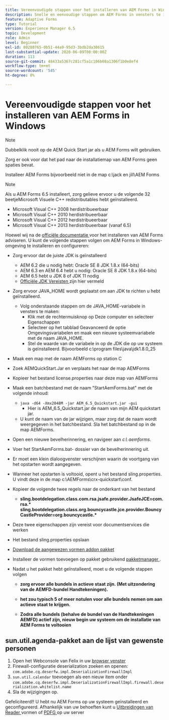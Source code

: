 ```yaml
---
title: Vereenvoudigde stappen voor het installeren van AEM Forms in Windows
description: Snelle en eenvoudige stappen om AEM Forms in vensters te installeren
feature: Adaptive Forms
type: Tutorial
version: Experience Manager 6.5
topic: Development
role: Admin
level: Beginner
exl-id: 80288765-0b51-44a9-95d3-3bdb2da38615
last-substantial-update: 2020-06-09T00:00:00Z
duration: 113
source-git-commit: 48433a5367c281cf5a1c106b08a1306f1b0e8ef4
workflow-type: tm+mt
source-wordcount: '545'
ht-degree: 0%

---
```


# Vereenvoudigde stappen voor het installeren van AEM Forms in Windows

>[!NOTE]
>
>Dubbelklik nooit op de AEM Quick Start jar als u AEM Forms wilt gebruiken.
>
>Zorg er ook voor dat het pad naar de installatiemap van AEM Forms geen spaties bevat.
>
>Installeer AEM Forms bijvoorbeeld niet in de map c:\jack en jill\AEM Forms

>[!NOTE]
>
>Als u AEM Forms 6.5 installeert, zorg gelieve ervoor u de volgende 32 beetjeMicrosoft Visuele C++ redistributables hebt geïnstalleerd.
>
>* Microsoft Visual C++ 2008 herdistribueerbaar
>* Microsoft Visual C++ 2010 herdistribueerbaar
>* Microsoft Visual C++ 2012 herdistribueerbaar
>* Microsoft Visual C++ 2013 herdistribueerbaar (vanaf 6.5)

Hoewel wij na de [ officiële documentatie ](https://helpx.adobe.com/nl/experience-manager/6-3/forms/using/installing-configuring-aem-forms-osgi.html) voor het installeren van AEM Forms adviseren. U kunt de volgende stappen volgen om AEM Forms in Windows-omgeving te installeren en configureren:

* Zorg ervoor dat de juiste JDK is geïnstalleerd
   * AEM 6.2 die u nodig hebt: Oracle SE 8 JDK 1.8.x (64-bits)
   * AEM 6.3 en AEM 6.4 hebt u nodig: Oracle SE 8 JDK 1.8.x (64-bits)
   * AEM 6.5 hebt u JDK 8 of JDK 11 nodig
   * [ Officiële JDK Vereisten ](https://experienceleague.adobe.com/docs/experience-manager-65/deploying/introduction/technical-requirements.html?lang=nl-NL) zijn hier vermeld
* Zorg ervoor JAVA_HOME wordt geplaatst om aan JDK te richten u hebt geïnstalleerd.
   * Volg onderstaande stappen om de JAVA_HOME-variabele in vensters te maken:
      * Klik met de rechtermuisknop op Deze computer en selecteer Eigenschappen
      * Selecteer op het tabblad Geavanceerd de optie Omgevingsvariabelen en maak een nieuwe systeemvariabele met de naam JAVA_HOME.
      * Stel de waarde van de variabele in op de JDK die op uw systeem is geïnstalleerd. Bijvoorbeeld c:\program files\java\jdk1.8.0_25

* Maak een map met de naam AEMForms op station C
* Zoek AEMQuickStart.Jar en verplaats het naar de map AEMForms
* Kopieer het bestand license.properties naar deze map van AEMForms
* Maak een batchbestand met de naam &quot;StartAemForms.bat&quot; met de volgende inhoud:
   * `java -d64 -Xmx2048M -jar AEM_6.5_Quickstart.jar -gui`
      * Hier is AEM_6.5_Quickstart.jar de naam van mijn AEM quickstart jar.
   * U kunt de naam van de jar wijzigen, maar zorg dat de naam wordt weergegeven in het batchbestand. Sla het batchbestand op in de map AEMForms.

* Open een nieuwe bevelherinnering, en navigeer aan _c:\ aemforms_.

* Voer het StartAemForms.bat- dossier van de bevelherinnering uit.

* Er moet een klein dialoogvenster verschijnen waarin de voortgang van het opstarten wordt aangegeven.

* Wanneer het opstarten is voltooid, opent u het bestand sling.properties. U vindt deze in de map c:\AEMForms\crx-quickstart\conf.

* Kopieer de volgende twee regels naar de onderkant van het bestand
   * **sling.bootdelegation.class.com.rsa.jsafe.provider.JsafeJCE=com.rsa.&#42;** **sling.bootdelegation.class.org.bouncycastle.jce.provider.BouncyCastleProvider=org.bouncycastle.&#42;**
* Deze twee eigenschappen zijn vereist voor documentservices die werken
* Het bestand sling.properties opslaan
* [ Download de aangewezen vormen addon pakket ](https://experienceleague.adobe.com/docs/experience-manager-release-information/aem-release-updates/forms-updates/aem-forms-releases.html?lang=nl-NL)
* Installeer de vormen toevoegen op pakket gebruikend [ pakketmanager ](http://localhost:4502/crx/packmgr/index.jsp).
* Nadat u het pakket hebt geïnstalleerd, moet u de volgende stappen volgen

   * **zorg ervoor alle bundels in actieve staat zijn. (Met uitzondering van de AEMFD-bundel Handtekeningen).**
   * **het zou typisch 5 of meer notulen voor alle bundels nemen om aan actieve staat te krijgen.**

   * **Zodra alle bundels (behalve de bundel van de Handtekeningen AEMFD) actief zijn, nieuw begin uw systeem om de installatie van AEM Forms te voltooien**

## sun.util.agenda-pakket aan de lijst van gewenste personen

1. Open het Webconsole van Felix in uw [ browser venster ](http://localhost:4502/system/console/configMgr)
1. Firewall-configuratie deserialization zoeken en openen: `com.adobe.cq.deserfw.impl.DeserializationFirewallImpl`
1. `sun.util.calendar` toevoegen als een nieuw item onder `com.adobe.cq.deserfw.impl.DeserializationFirewallImpl.firewall.deserialization.whitelist.name`
1. Sla de wijzigingen op.

Gefeliciteerd!! U hebt nu AEM Forms op uw systeem geïnstalleerd en geconfigureerd.
Afhankelijk van uw behoeften kunt u [ Uitbreidingen van Reader ](https://experienceleague.adobe.com/docs/experience-manager-learn/forms/document-services/configuring-reader-extension-osgi.html?lang=nl-NL) vormen of [ PDFG ](https://experienceleague.adobe.com/docs/experience-manager-65/forms/install-aem-forms/osgi-installation/install-configure-document-services.html?lang=nl-NL) op uw server

